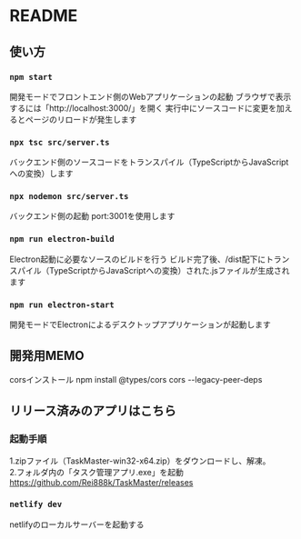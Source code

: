 # README


## 使い方

### `npm start`

開発モードでフロントエンド側のWebアプリケーションの起動
ブラウザで表示するには「http://localhost:3000/」を開く
実行中にソースコードに変更を加えるとページのリロードが発生します

### `npx tsc src/server.ts`

バックエンド側のソースコードをトランスパイル（TypeScriptからJavaScriptへの変換）します

### `npx nodemon src/server.ts`

バックエンド側の起動
port:3001を使用します

### `npm run electron-build`

Electron起動に必要なソースのビルドを行う
ビルド完了後、/dist配下にトランスパイル（TypeScriptからJavaScriptへの変換）された.jsファイルが生成されます

### `npm run electron-start`

開発モードでElectronによるデスクトップアプリケーションが起動します

## 開発用MEMO

corsインストール
npm install @types/cors cors --legacy-peer-deps

## リリース済みのアプリはこちら

### 起動手順
1.zipファイル（TaskMaster-win32-x64.zip）をダウンロードし、解凍。  
2.フォルダ内の「タスク管理アプリ.exe」を起動  
https://github.com/Rei888k/TaskMaster/releases


### `netlify dev`

netlifyのローカルサーバーを起動する
